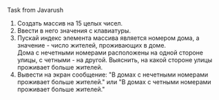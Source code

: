 Task from Javarush <br />
1. Создать массив на 15 целых чисел.<br />
2. Ввести в него значения с клавиатуры.<br />
3. Пускай индекс элемента массива является номером дома, а значение - число жителей, проживающих в доме.<br />
Дома с нечетными номерами расположены на одной стороне улицы, с четными - на другой. Выяснить, на какой стороне улицы проживает больше жителей.<br />
4. Вывести на экран сообщение: "В домах с нечетными номерами проживает больше жителей." или "В домах с четными номерами проживает больше жителей."
